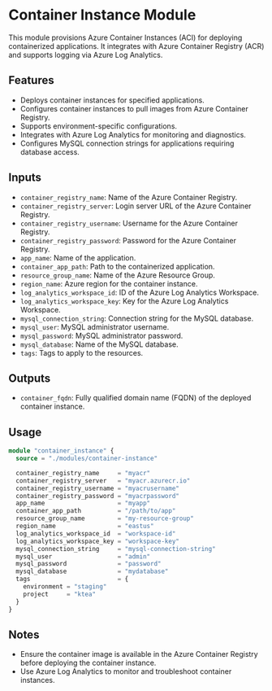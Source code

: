 # Container Instance Module

This module provisions Azure Container Instances (ACI) for deploying containerized applications. It integrates with Azure Container Registry (ACR) and supports logging via Azure Log Analytics.

## Features

- Deploys container instances for specified applications.
- Configures container instances to pull images from Azure Container Registry.
- Supports environment-specific configurations.
- Integrates with Azure Log Analytics for monitoring and diagnostics.
- Configures MySQL connection strings for applications requiring database access.

## Inputs

- `container_registry_name`: Name of the Azure Container Registry.
- `container_registry_server`: Login server URL of the Azure Container Registry.
- `container_registry_username`: Username for the Azure Container Registry.
- `container_registry_password`: Password for the Azure Container Registry.
- `app_name`: Name of the application.
- `container_app_path`: Path to the containerized application.
- `resource_group_name`: Name of the Azure Resource Group.
- `region_name`: Azure region for the container instance.
- `log_analytics_workspace_id`: ID of the Azure Log Analytics Workspace.
- `log_analytics_workspace_key`: Key for the Azure Log Analytics Workspace.
- `mysql_connection_string`: Connection string for the MySQL database.
- `mysql_user`: MySQL administrator username.
- `mysql_password`: MySQL administrator password.
- `mysql_database`: Name of the MySQL database.
- `tags`: Tags to apply to the resources.

## Outputs

- `container_fqdn`: Fully qualified domain name (FQDN) of the deployed container instance.

## Usage

```terraform
module "container_instance" {
  source = "./modules/container-instance"

  container_registry_name     = "myacr"
  container_registry_server   = "myacr.azurecr.io"
  container_registry_username = "myacrusername"
  container_registry_password = "myacrpassword"
  app_name                    = "myapp"
  container_app_path          = "/path/to/app"
  resource_group_name         = "my-resource-group"
  region_name                 = "eastus"
  log_analytics_workspace_id  = "workspace-id"
  log_analytics_workspace_key = "workspace-key"
  mysql_connection_string     = "mysql-connection-string"
  mysql_user                  = "admin"
  mysql_password              = "password"
  mysql_database              = "mydatabase"
  tags                        = {
    environment = "staging"
    project     = "ktea"
  }
}
```

## Notes

- Ensure the container image is available in the Azure Container Registry before deploying the container instance.
- Use Azure Log Analytics to monitor and troubleshoot container instances.
